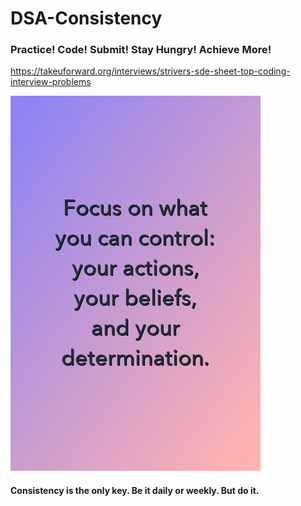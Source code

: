 # DSA-Consistency
### Practice! Code! Submit! Stay Hungry! Achieve More!

https://takeuforward.org/interviews/strivers-sde-sheet-top-coding-interview-problems

![Consistency](myQuote.jpeg)

#### Consistency is the only key. Be it daily or weekly. But do it.